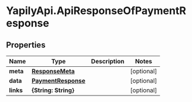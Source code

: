 # YapilyApi.ApiResponseOfPaymentResponse

## Properties
Name | Type | Description | Notes
------------ | ------------- | ------------- | -------------
**meta** | [**ResponseMeta**](ResponseMeta.md) |  | [optional] 
**data** | [**PaymentResponse**](PaymentResponse.md) |  | [optional] 
**links** | **{String: String}** |  | [optional] 


